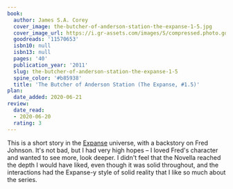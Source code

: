 ```yaml
---
book:
  author: James S.A. Corey
  cover_image: the-butcher-of-anderson-station-the-expanse-1-5.jpg
  cover_image_url: https://i.gr-assets.com/images/S/compressed.photo.goodreads.com/books/1316999513l/11570653._SX98_.jpg
  goodreads: '11570653'
  isbn10: null
  isbn13: null
  pages: '40'
  publication_year: '2011'
  slug: the-butcher-of-anderson-station-the-expanse-1-5
  spine_color: '#b85938'
  title: 'The Butcher of Anderson Station (The Expanse, #1.5)'
plan:
  date_added: 2020-06-21
review:
  date_read:
  - 2020-06-20
  rating: 3
---
```


This is a short story in the [Expanse](https://books.rixx.de/reviews/by-series/#The%20Expanse) universe, with a
backstory on Fred Johnson. It's not bad, but I had very high hopes – I loved Fred's character and wanted to see more,
look deeper. I didn't feel that the Novella reached the depth I would have liked, even though it was solid throughout,
and the interactions had the Expanse-y style of solid reality that I like so much about the series.

